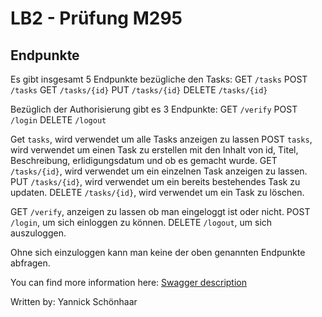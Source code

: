 # LB2 - Prüfung M295

## Endpunkte
Es gibt insgesamt 5 Endpunkte bezügliche den Tasks:
    GET `/tasks`
    POST `/tasks`
    GET `/tasks/{id}`
    PUT `/tasks/{id}`
    DELETE `/tasks/{id}`

Bezüglich der Authorisierung gibt es 3 Endpunkte:
    GET `/verify`
    POST `/login`
    DELETE `/logout`

Get `tasks`, wird verwendet um alle Tasks anzeigen zu lassen
POST `tasks`, wird verwendet um einen Task zu erstellen mit den Inhalt von id, Titel, Beschreibung, erlidigungsdatum und ob es gemacht wurde.
GET `/tasks/{id}`, wird verwendet um ein einzelnen Task anzeigen zu lassen.
PUT `/tasks/{id}`, wird verwendet um ein bereits bestehendes Task zu updaten.
DELETE `/tasks/{id}`, wird verwendet um ein Task zu löschen.

GET `/verify`, anzeigen zu lassen ob man eingeloggt ist oder nicht.
POST `/login`, um sich einloggen zu können.
DELETE `/logout`, um sich auszuloggen.

Ohne sich einzuloggen kann man keine der oben genannten Endpunkte abfragen.

You can find more information here: [Swagger description](./swagger-description.yaml)

Written by: Yannick Schönhaar